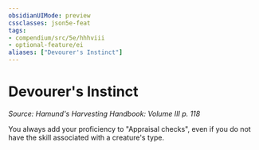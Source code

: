 ```yaml
---
obsidianUIMode: preview
cssclasses: json5e-feat
tags:
- compendium/src/5e/hhhviii
- optional-feature/ei
aliases: ["Devourer's Instinct"]
---
```

# Devourer's Instinct
*Source: Hamund's Harvesting Handbook: Volume III p. 118*  

You always add your proficiency to "Appraisal checks", even if you do not have the skill associated with a creature's type.